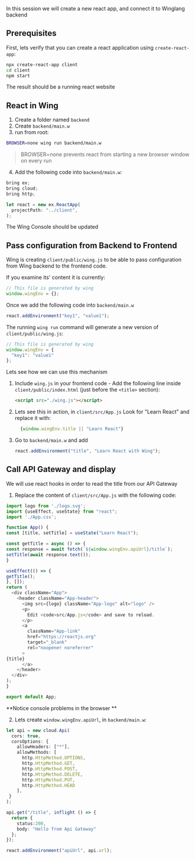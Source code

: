In this session we will create a new react app, and connect it to Winglang backend

## Prerequisites

First, lets verify that you can create a react application using `create-react-app`:
```sh
npx create-react-app client
cd client
npm start
```

The result should be a running react website

## React in Wing

1. Create a folder named `backend`
2. Create `backend/main.w`
3. run from root: 
  ```sh 
  BROWSER=none wing run backend/main.w
  ```
> BROWSER=none prevents react from starting a new browser window on every run
    
4. Add the following code into `backend/main.w`:
  ```ts
  bring ex;
  bring cloud;
  bring http;
  
  let react = new ex.ReactApp(
    projectPath: "../client",  
  );
  ```
  The Wing Console should be updated


## Pass configuration from Backend to Frontend

Wing is creating `client/public/wing.js` to be able to pass configuration from Wing backend to 
the frontend code. 

If you examine its' content it is currently:
```js
// This file is generated by wing
window.wingEnv = {};
```

Once we add the following code into `backend/main.w`
```ts
react.addEnvironment("key1", "value1");
```

The running `wing run` command will generate a new version of `client/public/wing.js`:
```js
// This file is generated by wing
window.wingEnv = {
  "key1": "value1"
};
```

Lets see how we can use this mechanism

1. Include `wing.js` in your frontend code - Add the following line inside `client/public/index.html`  (just before the `<title>` section):
     ```html 
     <script src="./wing.js"></script>
     ```
2. Lets see this in action, in  `client/src/App.js` Look for "Learn React" and replace it with:
   ```js
     {window.wingEnv.title || "Learn React"}
   ```
3. Go to `backend/main.w` and add
   ```ts
   react.addEnvironment("title", "Learn React with Wing");
   ```
  
## Call API Gateway and display 

We will use react hooks in order to read the title from our API Gateway
1. Replace the content of `client/src/App.js` with the following code:
  ```js
  import logo from './logo.svg';
import {useEffect, useState} from "react";
import './App.css';

function App() {
  const [title, setTitle] = useState("Learn React");

const getTitle = async () => {
  const response = await fetch(`${window.wingEnv.apiUrl}/title`);
  setTitle(await response.text());  
}

useEffect(() => {
  getTitle();
}, []);
  return (
    <div className="App">
      <header className="App-header">
        <img src={logo} className="App-logo" alt="logo" />
        <p>
          Edit <code>src/App.js</code> and save to reload.
        </p>
        <a
          className="App-link"
          href="https://reactjs.org"
          target="_blank"
          rel="noopener noreferrer"
        >
  {title}
        </a>
      </header>
    </div>
  );
}

export default App;
```

**Notice console problems in the browser **

2. Lets create `window.wingEnv.apiUrl`, in `backend/main.w`:
  ```ts
  let api = new cloud.Api(
    cors: true,
    corsOptions: {
      allowHeaders: ["*"],
      allowMethods: [
        http.HttpMethod.OPTIONS, 
        http.HttpMethod.GET, 
        http.HttpMethod.POST, 
        http.HttpMethod.DELETE, 
        http.HttpMethod.PUT,
        http.HttpMethod.HEAD
      ],
   }
  );
  
  api.get("/title", inflight () => {
    return {
      status:200,
      body: "Hello from Api Gateway"
    };
  });
  
  react.addEnvironment("apiUrl", api.url);
  ```
